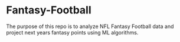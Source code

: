 # Fantasy-Football

The purpose of this repo is to analyze NFL Fantasy Football data and project next years fantasy points using ML algorithms.
